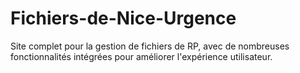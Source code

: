 # Fichiers-de-Nice-Urgence
Site complet pour la gestion de fichiers de RP, avec de nombreuses fonctionnalités intégrées pour améliorer l'expérience utilisateur.
